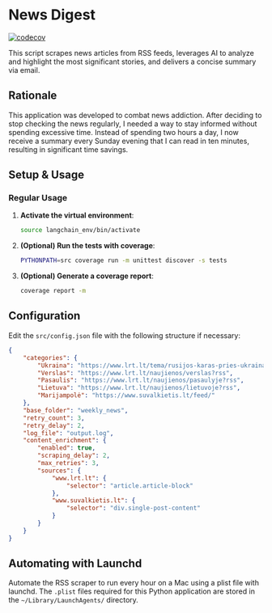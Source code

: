 # News Digest

[![codecov](https://codecov.io/gh/masikonis/news-digest/branch/main/graph/badge.svg)](https://codecov.io/gh/masikonis/news-digest)

This script scrapes news articles from RSS feeds, leverages AI to analyze and highlight the most significant stories, and delivers a concise summary via email.

## Rationale

This application was developed to combat news addiction. After deciding to stop checking the news regularly, I needed a way to stay informed without spending excessive time. Instead of spending two hours a day, I now receive a summary every Sunday evening that I can read in ten minutes, resulting in significant time savings.

## Setup & Usage

### Regular Usage

1. **Activate the virtual environment**:
    ```sh
    source langchain_env/bin/activate
    ```

2. **(Optional) Run the tests with coverage**:
    ```sh
    PYTHONPATH=src coverage run -m unittest discover -s tests
    ```

3. **(Optional) Generate a coverage report**:
    ```sh
    coverage report -m
    ```

## Configuration

Edit the `src/config.json` file with the following structure if necessary:
```json
{
    "categories": {
        "Ukraina": "https://www.lrt.lt/tema/rusijos-karas-pries-ukraina?rss",
        "Verslas": "https://www.lrt.lt/naujienos/verslas?rss",
        "Pasaulis": "https://www.lrt.lt/naujienos/pasaulyje?rss",
        "Lietuva": "https://www.lrt.lt/naujienos/lietuvoje?rss",
        "Marijampolė": "https://www.suvalkietis.lt/feed/"
    },
    "base_folder": "weekly_news",
    "retry_count": 3,
    "retry_delay": 2,
    "log_file": "output.log",
    "content_enrichment": {
        "enabled": true,
        "scraping_delay": 2,
        "max_retries": 3,
        "sources": {
            "www.lrt.lt": {
                "selector": "article.article-block"
            },
            "www.suvalkietis.lt": {
                "selector": "div.single-post-content"
            }
        }
    }
}
```

## Automating with Launchd

Automate the RSS scraper to run every hour on a Mac using a plist file with launchd. The `.plist` files required for this Python application are stored in the `~/Library/LaunchAgents/` directory.
